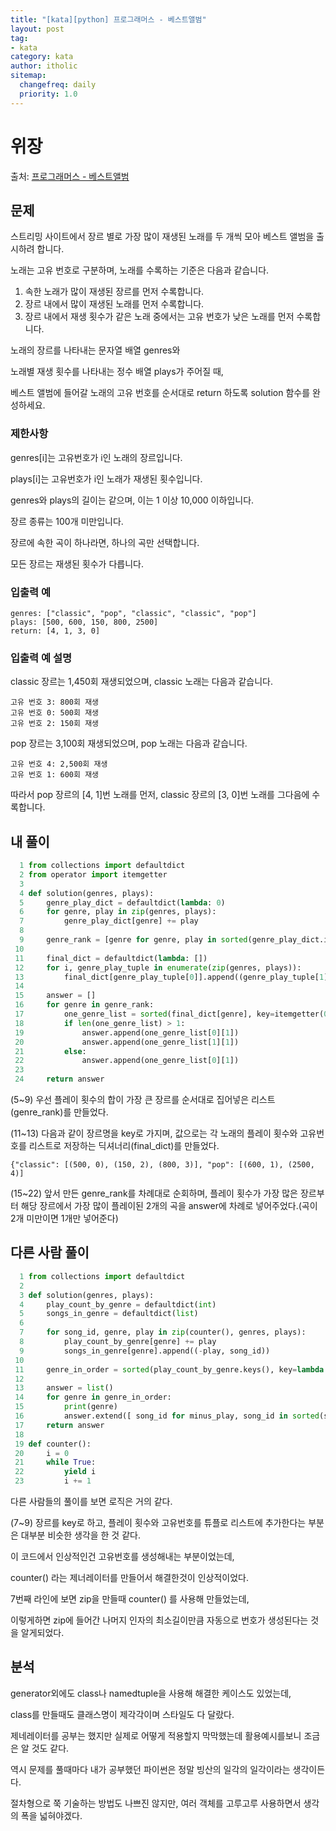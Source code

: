 ```yaml
---
title: "[kata][python] 프로그래머스 - 베스트앨범"
layout: post
tag:
- kata
category: kata
author: itholic
sitemap:
  changefreq: daily
  priority: 1.0
---
```


# 위장

출처: <a href="https://programmers.co.kr/learn/courses/30/lessons/42579" target="_blank">프로그래머스 - 베스트앨범 </a>

## 문제

스트리밍 사이트에서 장르 별로 가장 많이 재생된 노래를 두 개씩 모아 베스트 앨범을 출시하려 합니다.

노래는 고유 번호로 구분하며, 노래를 수록하는 기준은 다음과 같습니다.

1. 속한 노래가 많이 재생된 장르를 먼저 수록합니다.
2. 장르 내에서 많이 재생된 노래를 먼저 수록합니다.
3. 장르 내에서 재생 횟수가 같은 노래 중에서는 고유 번호가 낮은 노래를 먼저 수록합니다.

노래의 장르를 나타내는 문자열 배열 genres와

노래별 재생 횟수를 나타내는 정수 배열 plays가 주어질 때,

베스트 앨범에 들어갈 노래의 고유 번호를 순서대로 return 하도록 solution 함수를 완성하세요.


### 제한사항

genres[i]는 고유번호가 i인 노래의 장르입니다.

plays[i]는 고유번호가 i인 노래가 재생된 횟수입니다.

genres와 plays의 길이는 같으며, 이는 1 이상 10,000 이하입니다.

장르 종류는 100개 미만입니다.

장르에 속한 곡이 하나라면, 하나의 곡만 선택합니다.

모든 장르는 재생된 횟수가 다릅니다.

### 입출력 예

```
genres: ["classic", "pop", "classic", "classic", "pop"]
plays: [500, 600, 150, 800, 2500]
return: [4, 1, 3, 0]
```

### 입출력 예 설명

classic 장르는 1,450회 재생되었으며, classic 노래는 다음과 같습니다.

```
고유 번호 3: 800회 재생
고유 번호 0: 500회 재생
고유 번호 2: 150회 재생
```

pop 장르는 3,100회 재생되었으며, pop 노래는 다음과 같습니다.

```
고유 번호 4: 2,500회 재생
고유 번호 1: 600회 재생
```

따라서 pop 장르의 [4, 1]번 노래를 먼저, classic 장르의 [3, 0]번 노래를 그다음에 수록합니다.

## 내 풀이

```python
  1 from collections import defaultdict
  2 from operator import itemgetter
  3
  4 def solution(genres, plays):
  5     genre_play_dict = defaultdict(lambda: 0)
  6     for genre, play in zip(genres, plays):
  7         genre_play_dict[genre] += play
  8
  9     genre_rank = [genre for genre, play in sorted(genre_play_dict.items(), key=itemgetter(1), reverse=True)]
 10
 11     final_dict = defaultdict(lambda: [])
 12     for i, genre_play_tuple in enumerate(zip(genres, plays)):
 13         final_dict[genre_play_tuple[0]].append((genre_play_tuple[1], i))
 14
 15     answer = []
 16     for genre in genre_rank:
 17         one_genre_list = sorted(final_dict[genre], key=itemgetter(0), reverse=True)
 18         if len(one_genre_list) > 1:
 19             answer.append(one_genre_list[0][1])
 20             answer.append(one_genre_list[1][1])
 21         else:
 22             answer.append(one_genre_list[0][1])
 23
 24     return answer
```

(5~9) 우선 플레이 횟수의 합이 가장 큰 장르를 순서대로 집어넣은 리스트(genre_rank)를 만들었다.

(11~13) 다음과 같이 장르명을 key로 가지며, 값으로는 각 노래의 플레이 횟수와 고유번호를 리스트로 저장하는 딕셔너리(final_dict)를 만들었다.

```{"classic": [(500, 0), (150, 2), (800, 3)], "pop": [(600, 1), (2500, 4)]```

(15~22) 앞서 만든 genre_rank를 차례대로 순회하며, 플레이 횟수가 가장 많은 장르부터 해당 장르에서 가장 많이 플레이된 2개의 곡을 answer에 차례로 넣어주었다.(곡이 2개 미만이면 1개만 넣어준다)



## 다른 사람 풀이

```python
  1 from collections import defaultdict
  2
  3 def solution(genres, plays):
  4     play_count_by_genre = defaultdict(int)
  5     songs_in_genre = defaultdict(list)
  6
  7     for song_id, genre, play in zip(counter(), genres, plays):
  8         play_count_by_genre[genre] += play
  9         songs_in_genre[genre].append((-play, song_id))
 10
 11     genre_in_order = sorted(play_count_by_genre.keys(), key=lambda g:play_count_by_genre[g], reverse=True)
 12
 13     answer = list()
 14     for genre in genre_in_order:
 15         print(genre)
 16         answer.extend([ song_id for minus_play, song_id in sorted(songs_in_genre[genre])[:2]])
 17     return answer
 18
 19 def counter():
 20     i = 0
 21     while True:
 22         yield i
 23         i += 1

```

다른 사람들의 풀이를 보면 로직은 거의 같다.

(7~9) 장르를 key로 하고, 플레이 횟수와 고유번호를 튜플로 리스트에 추가한다는 부분은 대부분 비슷한 생각을 한 것 같다.

이 코드에서 인상적인건 고유번호를 생성해내는 부분이었는데,

counter() 라는 제너레이터를 만들어서 해결한것이 인상적이었다.

7번째 라인에 보면 zip을 만들때 counter() 를 사용해 만들었는데,

이렇게하면 zip에 들어간 나머지 인자의 최소길이만큼 자동으로 번호가 생성된다는 것을 알게되었다.



## 분석

generator외에도 class나 namedtuple을 사용해 해결한 케이스도 있었는데,

class를 만들때도 클래스명이 제각각이며 스타일도 다 달랐다.

제네레이터를 공부는 했지만 실제로 어떻게 적용할지 막막했는데 활용예시를보니 조금은 알 것도 같다.

역시 문제를 풀때마다 내가 공부했던 파이썬은 정말 빙산의 일각의 일각이라는 생각이든다.

절차형으로 쭉 기술하는 방법도 나쁘진 않지만, 여러 객체를 고루고루 사용하면서 생각의 폭을 넓혀야겠다.